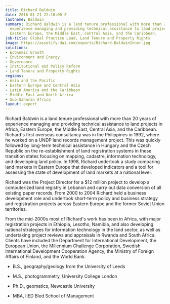 ```yaml
---
title: Richard Baldwin
date: 2016-01-21 22:18:00 Z
lastname: Baldwin
summary: Richard Baldwin is a land tenure professional with more than 20 years of
  experience managing and providing technical assistance to land projects in Africa,
  Eastern Europe, the Middle East, Central Asia, and the Caribbean.
job-title: Global Practice Lead, Land Tenure and Property Rights
image: https://assetify-dai.com/experts/Richard-BaldwinInner.jpg
solutions:
- Economic Growth
- Environment and Energy
- Governance
- Institutional and Policy Reform
- Land Tenure and Property Rights
regions:
- Asia and the Pacific
- Eastern Europe and Central Asia
- Latin America and the Caribbean
- Middle East and North Africa
- Sub-Saharan Africa
layout: expert
---
```


Richard Baldwin is a land tenure professional with more than 20 years of experience managing and providing technical assistance to land projects in Africa, Eastern Europe, the Middle East, Central Asia, and the Caribbean. Richard's first overseas consultancy was in the Philippines in 1992, where he worked on a UNDP land records management project. This was quickly followed by long-term technical assistance in Hungary and the Czech Republic on the re-establishment of land registration systems in these transition states focusing on mapping, cadastre, information technology, and developing land policy. In 1998, Richard undertook a study comparing land markets in Eastern Europe that developed indicators and a tool for assessing the state of development of land markets at a national level.

Richard was the Project Director for a $12 million project to develop a computerized land registry in Lebanon and carry out data conversion of all existing paper records. From 2000 to 2004 Richard held a business development role and undertook short-term policy and business strategy and registration projects across Eastern Europe and the former Soviet Union territories.

From the mid-2000s most of Richard's work has been in Africa, with major registration projects in Ethiopia, Lesotho, Namibia, and also developing national strategies for information technology in the land sector, as well as undertaking project reviews and appraisals in Rwanda and South Africa. Clients have included the Department for International Development, the European Union, the Millennium Challenge Corporation, Swedish International Development Cooperation Agency, the Ministry of Foreign Affairs of Finland, and the World Bank.

* B.S., geography/geology from the University of Leeds

* M.S., photogrammetry, University College London

* Ph.D., geomatics, Newcastle University

* MBA, IIED Bled School of Management